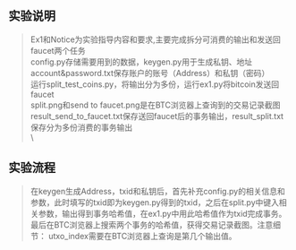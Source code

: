 ## 实验说明


>Ex1和Notice为实验指导内容和要求,主要完成拆分可消费的输出和发送回faucet两个任务 \
config.py存储需要用到的数据，keygen.py用于生成私钥、地址\
account&password.txt保存账户的账号（Address）和私钥（密码）\
运行split_test_coins.py，将输出分为多份，运行ex1.py将bitcoin发送回faucet\
split.png和send to faucet.png是在BTC浏览器上查询到的交易记录截图\
result_send_to_faucet.txt保存送回faucet后的事务输出，result_split.txt保存分为多份消费的事务输出\
\


## 实验流程
>在keygen生成Address，txid和私钥后，首先补充config.py的相关信息和参数，此时填写的txid即为keygen.py得到的txid，之后在split.py中键入相关参数，输出得到事务哈希值，在ex1.py中用此哈希值作为txid完成事务。最后在BTC浏览器上搜索两个事务的哈希值，获得交易记录截图。注意细节： utxo_index需要在BTC浏览器上查询是第几个输出值。




